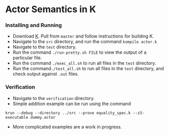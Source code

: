# Actor Semantics in K

### Installing and Running

- Download [K](http://github.com/kframework/k). Pull from `master` and follow instructions for building K.
- Navigate to the `src` directory, and run the command `kompile actor.k`
- Navigate to the `test` directory.
- Run the command `./run-pretty.sh FILE` to view the output of a particular file.
- Run the command `./exec_all.sh` to run all files in the `test` directory.
- Run the command`./test_all.sh` to run all files in the `test` directory, and check output against `.out` files.

### Verification

- Navigate to the `verification` directory.
- Simple addition example can be run using the command
```
krun --debug --directory ../src --prove equality_spec.k --z3-executable dummy.actor
```
- More complicated examples are a work in progress.
